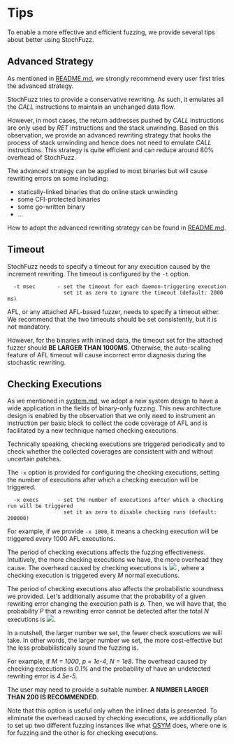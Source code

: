 # Tips

To enable a more effective and efficient fuzzing, we provide several tips about better using StochFuzz. 

## Advanced Strategy

As mentioned in [README.md](../README.md#advanced-usage), we strongly recommend every user first tries the advanced strategy.

StochFuzz tries to provide a conservative rewriting. As such, it emulates all the _CALL_ instructions to maintain an unchanged data flow. 

However, in most cases, the return addresses pushed by _CALL_ instructions are only used by _RET_ instructions and the stack unwinding. Based on this observation, we provide an advanced rewriting strategy that hooks the process of stack unwinding and hence does not need to emulate _CALL_ instructions. This strategy is quite efficient and can reduce around 80% overhead of StochFuzz.

The advanced strategy can be applied to most binaries but will cause rewriting errors on some including:

+ statically-linked binaries that do online stack unwinding
+ some CFI-protected binaries
+ some go-written binary
+ ...

How to adopt the advanced rewriting strategy can be found in [README.md](../README.md#advanced-usage).

## Timeout

StochFuzz needs to specify a timeout for any execution caused by the increment rewriting. The timeout is configured by the `-t` option.

```
  -t msec       - set the timeout for each daemon-triggering execution
                  set it as zero to ignore the timeout (default: 2000 ms)
```

AFL, or any attached AFL-based fuzzer, needs to specify a timeout either. We recommend that the two timeouts should be set consistently, but it is not mandatory. 

However, for the binaries with inlined data, the timeout set for the attached fuzzer should __BE LARGER THAN 1000MS__. Otherwise, the auto-scaling feature of AFL timeout will cause incorrect error diagnosis during the stochastic rewriting. 

## Checking Executions

As we mentioned in [system.md](system.md), we adopt a new system design to have a wide application in the fields of binary-only fuzzing. This new architecture design is enabled by the observation that we only need to instrument an instruction per basic block to collect the code coverage of AFL and is facilitated by a new technique named checking executions. 

Technically speaking, checking executions are triggered periodically and to check whether the collected coverages are consistent with and without uncertain patches. 

The `-x` option is provided for configuring the checking executions, setting the number of executions after which a checking execution will be triggered.  

```
  -x execs      - set the number of executions after which a checking run will be triggered
                  set it as zero to disable checking runs (default: 200000)
```

For example, if we provide `-x 1000`, it means a checking execution will be triggered every 1000 AFL executions. 

The period of checking executions affects the fuzzing effectiveness. Intuitively, the more checking executions we have, the more overhead they cause. The overhead caused by checking executions is <img src="https://render.githubusercontent.com/render/math?math=\large \frac{1}{M}">
, where a checking execution is triggered every _M_ normal executions.

The period of checking executions also affects the probabilistic soundness we provided. Let's additionally assume that the probability of a given rewriting error changing the execution path is _p_. Then, we will have that, the probability _P_ that a rewriting error cannot be detected after the total _N_ executions is <img src="https://render.githubusercontent.com/render/math?math=\large (1 - p)^\frac{N}{M}">.

In a nutshell, the larger number we set, the fewer check executions we will take. In other words, the larger number we set, the more cost-effective but the less probabilistically sound the fuzzing is.

For example, if _M = 1000_, _p = 1e-4_, _N = 1e8_. The overhead caused by checking executions is _0.1%_ and the probability of have an undetected rewriting error is _4.5e-5_.

The user may need to provide a suitable number. __A NUMBER LARGER THAN 200 IS RECOMMENDED__. 

Note that this option is useful only when the inlined data is presented. To eliminate the overhead caused by checking executions, we additionally plan to set up two different fuzzing instances like what [QSYM](https://github.com/sslab-gatech/qsym) does, where one is for fuzzing and the other is for checking executions.
